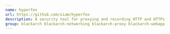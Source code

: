 ```yaml
---
name: hyperfox
url: https://github.com/xiam/hyperfox
description: A security tool for proxying and recording HTTP and HTTPs traffic.
group: blackarch blackarch-networking blackarch-proxy blackarch-webapp
---
```


